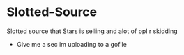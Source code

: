 # Slotted-Source
Slotted source that Stars is selling and alot of ppl r skidding

- Give me a sec im uploading to a gofile
